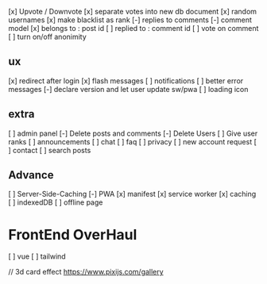 [x] Upvote / Downvote
[x] separate votes into new db document
[x] random usernames
[x] make blacklist as rank
[-] replies to comments
    [-] comment model
        [x] belongs to : post id
        [ ] replied to : comment id
[ ] vote on comment
[ ] turn on/off anonimity

## ux
[x] redirect after login
[x] flash messages
[ ] notifications
[ ] better error messages
[-] declare version and let user update sw/pwa
[ ] loading icon

## extra
[ ] admin panel
    [-] Delete posts and comments
    [-] Delete Users
    [ ] Give user ranks
    [ ] announcements
[ ] chat
[ ] faq
    [ ] privacy
    [ ] new account request
    [ ] contact
[ ] search posts

## Advance
[ ] Server-Side-Caching
[-] PWA
    [x] manifest
    [x] service worker
    [x] caching
    [ ] indexedDB
    [ ] offline page

# FrontEnd OverHaul
[ ] vue
[ ] tailwind

// 3d card effect https://www.pixijs.com/gallery
